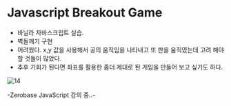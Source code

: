 # Javascript Breakout Game

- 바닐라 자바스크립트 실습.
- 벽돌깨기 구현 
- 어려웠다. x,y 값을 사용해서 공의 움직임을 나타내고 또 판을 움직였는데 고려 해야 할 것들이 많았다.
- 추후 기회가 된다면 좌표를 활용한 좀더 제대로 된 게임을 만들어 보고 싶기도 하다. 

![14](https://user-images.githubusercontent.com/110772094/212088311-1fdc4d24-8b0e-4afb-b215-65e5699f5ebd.PNG)

-Zerobase JavaScript 강의 중..-
